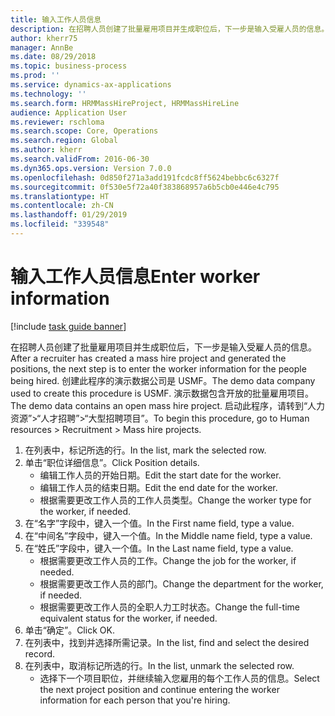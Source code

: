 ```yaml
---
title: 输入工作人员信息
description: 在招聘人员创建了批量雇用项目并生成职位后，下一步是输入受雇人员的信息。
author: kherr75
manager: AnnBe
ms.date: 08/29/2018
ms.topic: business-process
ms.prod: ''
ms.service: dynamics-ax-applications
ms.technology: ''
ms.search.form: HRMMassHireProject, HRMMassHireLine
audience: Application User
ms.reviewer: rschloma
ms.search.scope: Core, Operations
ms.search.region: Global
ms.author: kherr
ms.search.validFrom: 2016-06-30
ms.dyn365.ops.version: Version 7.0.0
ms.openlocfilehash: 0d850f271a3add191fcdc8ff5624bebbc6c6327f
ms.sourcegitcommit: 0f530e5f72a40f383868957a6b5cb0e446e4c795
ms.translationtype: HT
ms.contentlocale: zh-CN
ms.lasthandoff: 01/29/2019
ms.locfileid: "339548"
---
```

# <a name="enter-worker-information"></a><span data-ttu-id="19a6c-103">输入工作人员信息</span><span class="sxs-lookup"><span data-stu-id="19a6c-103">Enter worker information</span></span>

[!include [task guide banner](../../includes/task-guide-banner.md)]

<span data-ttu-id="19a6c-104">在招聘人员创建了批量雇用项目并生成职位后，下一步是输入受雇人员的信息。</span><span class="sxs-lookup"><span data-stu-id="19a6c-104">After a recruiter has created a mass hire project and generated the positions, the next step is to enter the worker information for the people being hired.</span></span> <span data-ttu-id="19a6c-105">创建此程序的演示数据公司是 USMF。</span><span class="sxs-lookup"><span data-stu-id="19a6c-105">The demo data company used to create this procedure is USMF.</span></span> <span data-ttu-id="19a6c-106">演示数据包含开放的批量雇用项目。</span><span class="sxs-lookup"><span data-stu-id="19a6c-106">The demo data contains an open mass hire project.</span></span> <span data-ttu-id="19a6c-107">启动此程序，请转到“人力资源”>“人才招聘”>“大型招聘项目”。</span><span class="sxs-lookup"><span data-stu-id="19a6c-107">To begin this procedure, go to Human resources > Recruitment > Mass hire projects.</span></span>

1. <span data-ttu-id="19a6c-108">在列表中，标记所选的行。</span><span class="sxs-lookup"><span data-stu-id="19a6c-108">In the list, mark the selected row.</span></span>
2. <span data-ttu-id="19a6c-109">单击“职位详细信息”。</span><span class="sxs-lookup"><span data-stu-id="19a6c-109">Click Position details.</span></span>
    * <span data-ttu-id="19a6c-110">编辑工作人员的开始日期。</span><span class="sxs-lookup"><span data-stu-id="19a6c-110">Edit the start date for the worker.</span></span>  
    * <span data-ttu-id="19a6c-111">编辑工作人员的结束日期。</span><span class="sxs-lookup"><span data-stu-id="19a6c-111">Edit the end date for the worker.</span></span>  
    * <span data-ttu-id="19a6c-112">根据需要更改工作人员的工作人员类型。</span><span class="sxs-lookup"><span data-stu-id="19a6c-112">Change the worker type for the worker, if needed.</span></span>  
3. <span data-ttu-id="19a6c-113">在“名字”字段中，键入一个值。</span><span class="sxs-lookup"><span data-stu-id="19a6c-113">In the First name field, type a value.</span></span>
4. <span data-ttu-id="19a6c-114">在“中间名”字段中，键入一个值。</span><span class="sxs-lookup"><span data-stu-id="19a6c-114">In the Middle name field, type a value.</span></span>
5. <span data-ttu-id="19a6c-115">在“姓氏”字段中，键入一个值。</span><span class="sxs-lookup"><span data-stu-id="19a6c-115">In the Last name field, type a value.</span></span>
    * <span data-ttu-id="19a6c-116">根据需要更改工作人员的工作。</span><span class="sxs-lookup"><span data-stu-id="19a6c-116">Change the job for the worker, if needed.</span></span>  
    * <span data-ttu-id="19a6c-117">根据需要更改工作人员的部门。</span><span class="sxs-lookup"><span data-stu-id="19a6c-117">Change the department for the worker, if needed.</span></span>  
    * <span data-ttu-id="19a6c-118">根据需要更改工作人员的全职人力工时状态。</span><span class="sxs-lookup"><span data-stu-id="19a6c-118">Change the full-time equivalent status for the worker, if needed.</span></span>  
6. <span data-ttu-id="19a6c-119">单击“确定”。</span><span class="sxs-lookup"><span data-stu-id="19a6c-119">Click OK.</span></span>
7. <span data-ttu-id="19a6c-120">在列表中，找到并选择所需记录。</span><span class="sxs-lookup"><span data-stu-id="19a6c-120">In the list, find and select the desired record.</span></span>
8. <span data-ttu-id="19a6c-121">在列表中，取消标记所选的行。</span><span class="sxs-lookup"><span data-stu-id="19a6c-121">In the list, unmark the selected row.</span></span>
    * <span data-ttu-id="19a6c-122">选择下一个项目职位，并继续输入您雇用的每个工作人员的信息。</span><span class="sxs-lookup"><span data-stu-id="19a6c-122">Select the next project position and continue entering the worker information for each person that you're hiring.</span></span>  

